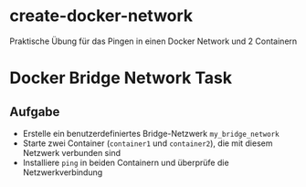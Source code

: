 # create-docker-network
Praktische Übung für das Pingen in einen Docker Network und 2 Containern

# Docker Bridge Network Task

## Aufgabe
- Erstelle ein benutzerdefiniertes Bridge-Netzwerk `my_bridge_network`
- Starte zwei Container (`container1` und `container2`), die mit diesem Netzwerk verbunden sind
- Installiere `ping` in beiden Containern und überprüfe die Netzwerkverbindung


